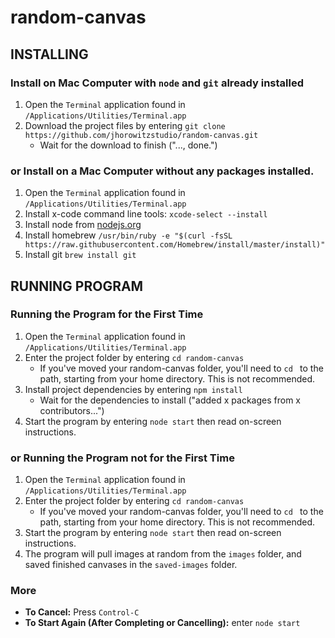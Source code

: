 # random-canvas

## INSTALLING

### Install on Mac Computer with `node` and `git` already installed

1. Open the `Terminal` application found in `/Applications/Utilities/Terminal.app`
2. Download the project files by entering `git clone https://github.com/jhorowitzstudio/random-canvas.git`
	  -  Wait for the download to finish ("..., done.")

### or Install on a Mac Computer without any packages installed.
1. Open the `Terminal` application found in `/Applications/Utilities/Terminal.app`
2. Install x-code command line tools: `xcode-select --install`
3. Install node from [nodejs.org](https://nodejs.org/en/)
4. Install homebrew `/usr/bin/ruby -e "$(curl -fsSL https://raw.githubusercontent.com/Homebrew/install/master/install)"`
5. Install git `brew install git`

## RUNNING PROGRAM

### Running the Program for the First Time
1. Open the `Terminal` application found in `/Applications/Utilities/Terminal.app`
2. Enter the project folder by entering `cd random-canvas`
    - If you've moved your random-canvas folder, you'll need to `cd ` to the path, starting from your home directory. This is not recommended.
3. Install project dependencies by entering `npm install`
	  - Wait for the dependencies to install ("added x packages from x contributors...")
4. Start the program by entering `node start` then read on-screen instructions.

### or Running the Program not for the First Time
1. Open the `Terminal` application found in `/Applications/Utilities/Terminal.app`
2. Enter the project folder by entering `cd random-canvas`
    - If you've moved your random-canvas folder, you'll need to `cd ` to the path, starting from your home directory. This is not recommended.
3. Start the program by entering `node start` then read on-screen instructions.
4. The program will pull images at random from the `images` folder, and saved finished canvases in the `saved-images` folder.


### More
- __To Cancel:__ Press `Control-C`
- __To Start Again (After Completing or Cancelling):__ enter `node start`
